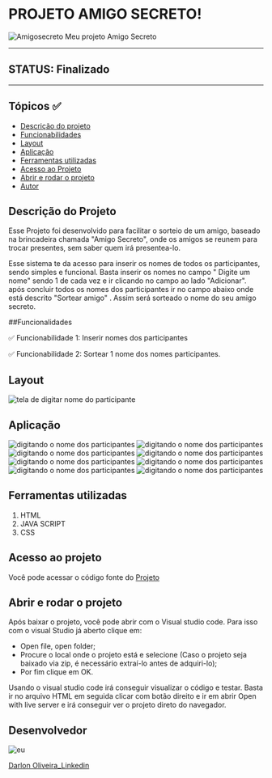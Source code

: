 # PROJETO AMIGO SECRETO! 
![Amigosecreto](./assents/amigo.png)
Meu projeto Amigo Secreto

___________________________________________________________________
## STATUS: Finalizado
___________________________________________________________________

## Tópicos ✅
- <a href="#descricao">Descrição do projeto</a>
- <a href="#funcao">Funcionabilidades</a>
- <a href="#layot">Layout</a>
- <a href="#aplicacao">Aplicação</a>
- <a href="#ferramentas">Ferramentas utilizadas</a>
- <a href="#acesso">Acesso ao Projeto </a>
- <a href="#rodarprojeto">Abrir e rodar o projeto </a>
- <a href="#autor">Autor</a>


## Descrição do Projeto

 Esse Projeto foi desenvolvido para facilitar o sorteio de um amigo, baseado na brincadeira chamada "Amigo Secreto",  onde os amigos se reunem para trocar presentes, sem saber quem irá presentea-lo.
 
 Esse sistema te da acesso para inserir os nomes de todos os participantes, sendo simples e funcional. Basta inserir os nomes no campo " Digite um nome"  sendo 1 de cada vez e ir clicando no campo ao lado "Adicionar".
após concluir todos os nomes dos participantes ir no campo abaixo onde está descrito "Sortear amigo" . Assim será sorteado o nome do seu amigo secreto.

##Funcionalidades

✅ Funcionabilidade 1: Inserir nomes dos participantes 

✅ Funcionabilidade 2: Sortear 1 nome dos nomes participantes.


## Layout 
![ tela de digitar nome do participante](./assents/Tela.jpeg)

## Aplicação
![ digitando o nome dos participantes ](./assents/expessoa1.jpeg)
![ digitando o nome dos participantes ](./assents/inicio.jpeg)
![ digitando o nome dos participantes ](./assents/ex0.jpeg)
![ digitando o nome dos participantes ](./assents/ex1.jpeg)
![ digitando o nome dos participantes ](./assents/ex2.jpeg)
![ digitando o nome dos participantes ](./assents/ex3.jpeg)
![ digitando o nome dos participantes ](./assents/ex4.jpeg)
![ digitando o nome dos participantes ](./assents/Sorteado.jpeg)

## Ferramentas utilizadas

1. HTML
2. JAVA SCRIPT
3. CSS


## Acesso ao projeto
Você pode acessar o código fonte do [Projeto](https://github.com/Darlon2/Projeto)

## Abrir e rodar o projeto
Após baixar o projeto, você pode abrir com o Visual studio code. Para isso com o visual Studio já aberto clique em:

- Open file, open folder;
- Procure o local onde o projeto está e selecione (Caso o projeto seja baixado via zip, é necessário extraí-lo antes de adquiri-lo);
- Por fim clique em OK.
  
Usando o visual studio code irá conseguir visualizar o código e testar. Basta ir no arquivo HTML em seguida clicar com botão direito e ir em abrir Open with live server e irá conseguir ver o projeto direto do navegador.


## Desenvolvedor
![eu](./assents/nova.png)

[Darlon Oliveira_Linkedin](https://www.linkedin.com/in/darlonoliveiraa/)




 




